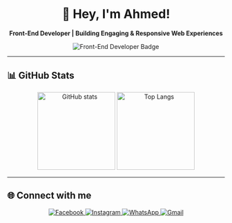 <div align="center">
  <h1>👋 Hey, I'm Ahmed!</h1>
  <p><strong>Front-End Developer | Building Engaging & Responsive Web Experiences</strong></p>
  <img src="https://img.shields.io/badge/Front--End%20Developer-28A9E0?style=for-the-badge&logo=dev.to&logoColor=white" alt="Front-End Developer Badge" />
</div>

---

## 📊 GitHub Stats
<div align="center">
  <img src="https://github-readme-stats.vercel.app/api?username=YOUR_USERNAME&show_icons=true&theme=tokyonight" alt="GitHub stats" height="180"/>
  <img src="https://github-readme-stats.vercel.app/api/top-langs/?username=YOUR_USERNAME&layout=compact&theme=tokyonight" alt="Top Langs" height="180"/>
</div>

---

## 🌐 Connect with me
<div align="center">
  <a href="https://facebook.com/YOUR_FACEBOOK" target="_blank">
    <img src="https://img.shields.io/badge/Facebook-1877F2?style=for-the-badge&logo=facebook&logoColor=white" alt="Facebook"/>
  </a>
  <a href="https://instagram.com/YOUR_INSTAGRAM" target="_blank">
    <img src="https://img.shields.io/badge/Instagram-E4405F?style=for-the-badge&logo=instagram&logoColor=white" alt="Instagram"/>
  </a>
  <a href="https://wa.me/201096790839" target="_blank">
    <img src="https://img.shields.io/badge/WhatsApp-25D366?style=for-the-badge&logo=whatsapp&logoColor=white" alt="WhatsApp"/>
  </a>
  <a href="mailto:mo879938@gmail.com" target="_blank">
    <img src="https://img.shields.io/badge/Gmail-D14836?style=for-the-badge&logo=gmail&logoColor=white" alt="Gmail"/>
  </a>
</div>
